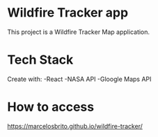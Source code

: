 # Wildfire Tracker app

This project is a Wildfire Tracker Map application.

# Tech Stack

Create with:
-React
-NASA API
-Gloogle Maps API

# How to access

https://marcelosbrito.github.io/wildfire-tracker/
